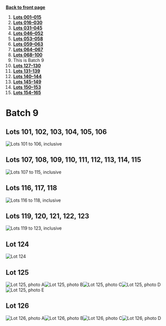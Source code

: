 [**Back to front page**](/README.md)
1.  [**Lots 001&ndash;015**](./Batch-01.md)
2.  [**Lots 016&ndash;030**](./Batch-02.md)
3.  [**Lots 031&ndash;045**](./Batch-03.md)
4.  [**Lots 046&ndash;052**](./Batch-04.md)
5.  [**Lots 053&ndash;058**](./Batch-05.md)
6.  [**Lots 059&ndash;063**](./Batch-06.md)
7.  [**Lots 064&ndash;067**](./Batch-07.md)
8.  [**Lots 068&ndash;100**](./Batch-08.md)
9.  This is Batch 9
10. [**Lots 127&ndash;130**](./Batch-10.md)
11. [**Lots 131&ndash;139**](./Batch-11.md)
12. [**Lots 140&ndash;144**](./Batch-12.md)
13. [**Lots 145&ndash;149**](./Batch-13.md)
14. [**Lots 150&ndash;153**](./Batch-14.md)
15. [**Lots 154&ndash;165**](./Batch-15.md)

# Batch 9
<section>
    <h2>Lots 101, 102, 103, 104, 105, 106</h2>
    <img src="../pic/train-101-102-103-104-105-106.jpg" alt="Lots 101 to 106, inclusive">
</section>
<section>
    <h2>Lots 107, 108, 109, 110, 111, 112, 113, 114, 115</h2>
    <img src="../pic/train-107-108-109-110-111-112-113-114-115.jpg" alt="Lots 107 to 115, inclusive">
</section>
<section>
    <h2>Lots 116, 117, 118</h2>
    <img src="../pic/train-116-117-118.jpg" alt="Lots 116 to 118, inclusive">
</section>
<section>
    <h2>Lots 119, 120, 121, 122, 123</h2>
    <img src="../pic/train-119-120-121-122-123.jpg" alt="Lots 119 to 123, inclusive">
</section>
<section>
    <h2>Lot 124</h2>
    <img src="../pic/train-124.jpg" alt="Lot 124">
</section>
<section>
    <h2>Lot 125</h2>
    <img src="../pic/train-125a.jpg" alt="Lot 125, photo A"><img src="../pic/train-125b.jpg" alt="Lot 125, photo B"><img src="../pic/train-125c.jpg" alt="Lot 125, photo C"><img src="../pic/train-125D.jpg" alt="Lot 125, photo D"><img src="../pic/train-125e.jpg" alt="Lot 125, photo E"></section>
<section>
    <h2>Lot 126</h2>
    <img src="../pic/train-126a.jpg" alt="Lot 126, photo A"><img src="../pic/train-126b.jpg" alt="Lot 126, photo B"><img src="../pic/train-126c.jpg" alt="Lot 126, photo C"><img src="../pic/train-126d.jpg" alt="Lot 126, photo D">
</section>